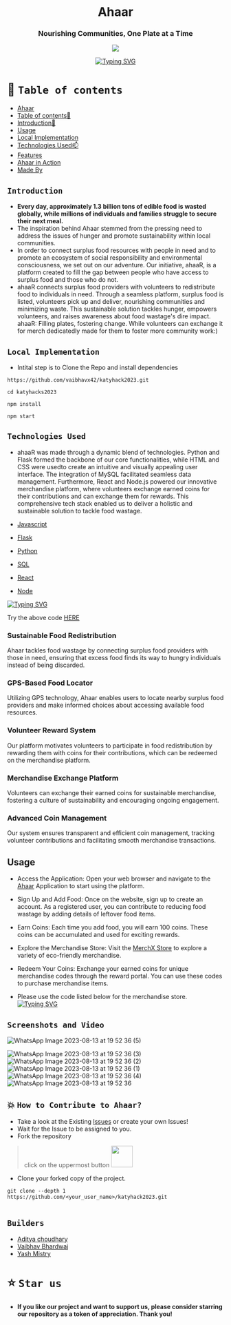 



<div align="center"> 

# Ahaar 


### Nourishing Communities, One Plate at a Time
 


<p align="center">
<img   src="https://github-production-user-asset-6210df.s3.amazonaws.com/110530263/260292577-7d6e5d07-b99d-43ba-8967-c64e2483c10f.png?X-Amz-Algorithm=AWS4-HMAC-SHA256&X-Amz-Credential=AKIAIWNJYAX4CSVEH53A%2F20230813%2Fus-east-1%2Fs3%2Faws4_request&X-Amz-Date=20230813T142445Z&X-Amz-Expires=300&X-Amz-Signature=1705e66b25dec026f61c69e7858af10fa6920f0dd5454d8146fda1c78eefb9f2&X-Amz-SignedHeaders=host&actor_id=110530263&key_id=0&repo_id=677709208">

</p>

  
 [![Typing SVG](https://readme-typing-svg.demolab.com?font=QUARTZO+&pause=1000&color=F72288&width=435&lines=Build+for+Katy+Youth+Hacks+2023)](https://git.io/typing-svg)
 
 
</div>


# 🧭 `Table of contents`

- [Ahaar](#-Ahaar)
- [Table of contents🧭 ](#-table-of-contents)
- [Introduction🚀](#Introduction)
- [Usage](#Usage)
- [Local Implementation](#-Local-Implementation-)
- [Technologies Used📫](#-Technologies-Used-)
- [Features](#Features)
- [Ahaar in Action](#Screenshots-and-Video)
- [Made By](#Builders)





## `Introduction`

- **Every day, approximately 1.3 billion tons of edible food is wasted globally, while millions of individuals and families struggle to secure their next meal.** 
- The inspiration behind Ahaar stemmed from the pressing need to address the issues of hunger and promote sustainability within local communities. 
- In order to connect surplus food resources with people in need and to promote an ecosystem of social responsibility and environmental consciousness, we set out on our adventure. Our initiative, ahaaR, is a platform created to fill the gap between people who have access to surplus food and those who do not.
- ahaaR connects surplus food providers with volunteers to redistribute food to individuals in need. Through a seamless platform, surplus food is listed, volunteers pick up and deliver, nourishing communities and minimizing waste. This sustainable solution tackles hunger, empowers volunteers, and raises awareness about food wastage's dire impact. ahaaR: Filling plates, fostering change. While volunteers can exchange it for merch dedicatedly made for them to foster more community work:)




## `Local Implementation`
- Intital step is to   Clone the Repo and install dependencies
 ```
https://github.com/vaibhavx42/katyhack2023.git

 ```
 ```
cd katyhacks2023
 ```
 ```
npm install
 ```

```
npm start
```


## `Technologies Used`
- ahaaR was made through a dynamic blend of technologies. Python and Flask formed the backbone of our core functionalities, while HTML and CSS were usedto create an intuitive and visually appealing user interface. The integration of MySQL facilitated seamless data management. Furthermore, React and Node.js powered our innovative merchandise platform, where volunteers exchange earned coins for their contributions and can exchange them for rewards. This comprehensive tech stack enabled us to deliver a holistic and sustainable solution to tackle food wastage.

- [Javascript](https://developer.mozilla.org/en-US/)
- [Flask](https://flask.palletsprojects.com/en/2.3.x/)
- [Python](https://docs.python.org/3/)
- [SQL](https://dev.mysql.com/doc/)
- [React](https://reactjs.org/docs/getting-started.html)
- [Node](https://nodejs.org/en/docs)

[![Typing SVG](https://readme-typing-svg.herokuapp.com?font=Fira+Code&pause=1000&width=435&lines=TRIAL+CODE++-+%22EXAMPLE123%22)](https://git.io/typing-svg)   

Try the above code [HERE](https://merchxstore.netlify.app/)


### Sustainable Food Redistribution
Ahaar tackles food wastage by connecting surplus food providers with those in need, ensuring that excess food finds its way to hungry individuals instead of being discarded.

### GPS-Based Food Locator
Utilizing GPS technology, Ahaar enables users to locate nearby surplus food providers and make informed choices about accessing available food resources.

### Volunteer Reward System
Our platform motivates volunteers to participate in food redistribution by rewarding them with coins for their contributions, which can be redeemed on the merchandise platform.

### Merchandise Exchange Platform
Volunteers can exchange their earned coins for sustainable merchandise, fostering a culture of sustainability and encouraging ongoing engagement.

### Advanced Coin Management
Our system ensures transparent and efficient coin management, tracking volunteer contributions and facilitating smooth merchandise transactions.


## Usage 

- Access the Application: Open your web browser and navigate to the [Ahaar](https://aahar-katy-hacks.vercel.app/) Application to start using the platform.

- Sign Up and Add Food: Once on the website, sign up to create an account. As a registered user, you can contribute to reducing food wastage by adding details of leftover food items.

- Earn Coins: Each time you add food, you will earn 100 coins. These coins can be accumulated and used for exciting rewards.

- Explore the Merchandise Store: Visit the [MerchX Store](https://merchxstore.netlify.app/) to explore a variety of eco-friendly merchandise.

- Redeem Your Coins: Exchange your earned coins for unique merchandise codes through the reward portal. You can use these codes to purchase merchandise items.
- Please use the code listed below for the merchandise store.
[![Typing SVG](https://readme-typing-svg.herokuapp.com?font=Fira+Code&pause=1000&width=435&lines=TRIAL+CODE++-+%22EXAMPLE123%22)](https://git.io/typing-svg)   

## `Screenshots and Video`

![WhatsApp Image 2023-08-13 at 19 52 36 (5)](https://github.com/vaibhavx42/katyhacks2023/assets/110530263/86c8fe7f-a4cb-45db-a1c6-37f3fd5a4da9)



![WhatsApp Image 2023-08-13 at 19 52 36 (3)](https://github.com/vaibhavx42/katyhacks2023/assets/110530263/3e093739-d31e-4b66-8f6c-0bce223538c9)
![WhatsApp Image 2023-08-13 at 19 52 36 (2)](https://github.com/vaibhavx42/katyhacks2023/assets/110530263/666fafcf-3b19-45d3-ac8e-814631e9126d)
![WhatsApp Image 2023-08-13 at 19 52 36 (1)](https://github.com/vaibhavx42/katyhacks2023/assets/110530263/43a55c8e-f633-4c70-add4-63f65efa0be9)
![WhatsApp Image 2023-08-13 at 19 52 36 (4)](https://github.com/vaibhavx42/katyhacks2023/assets/110530263/e2ab4128-e65c-455b-9bdd-79a6de166379)
![WhatsApp Image 2023-08-13 at 19 52 36](https://github.com/vaibhavx42/katyhacks2023/assets/110530263/b9472914-f68c-4a87-be84-67220b4c8fa7)

## 💥 `How to Contribute to Ahaar?`

- Take a look at the Existing [Issues](https://github.com/vaibhavx42/katyhack2023/issues) or create your own Issues!
- Wait for the Issue to be assigned to you.
- Fork the repository
>click on the uppermost button <img src="https://github.com/Dynomin/FizzFruit/blob/main/.github/fork.png?raw=true" width=50>
- Clone your forked copy of the project.
```
git clone --depth 1 https://github.com/<your_user_name>/katyhack2023.git


```

## `Builders`
* [Aditya choudhary](https://vxibhxv.co)
* [Vaibhav Bhardwaj](https://vxibhxv.co)
* [Yash Mistry](https://github.com/yash240408)


# ⭐️ `Star us`
- **If you like our project and want to support us, please consider starring our repository as a token of appreciation. Thank you!**
